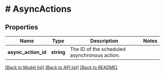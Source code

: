 # # AsyncActions

## Properties

Name | Type | Description | Notes
------------ | ------------- | ------------- | -------------
**async_action_id** | **string** | The ID of the scheduled asynchronous action. |

[[Back to Model list]](../../README.md#models) [[Back to API list]](../../README.md#endpoints) [[Back to README]](../../README.md)
